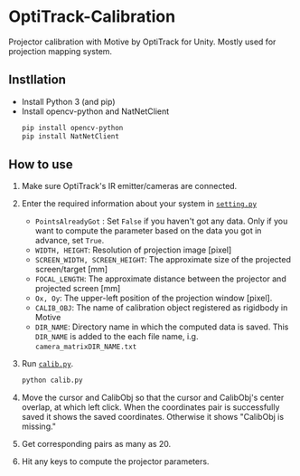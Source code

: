 # OptiTrack-Calibration
Projector calibration with Motive by OptiTrack for Unity.
Mostly used for projection mapping system.

## Instllation
- Install Python 3 (and pip)
- Install opencv-python and NatNetClient
    ```Bash
    pip install opencv-python
    pip install NatNetClient
    ```

## How to use
1. Make sure OptiTrack's IR emitter/cameras are connected.

1. Enter the required information about your system in [`setting.py`](./setting.py)
    - `PointsAlreadyGot` : Set `False` if you haven't got any data. Only if you want to compute the parameter based on the data you got in advance, set `True`.
    - `WIDTH, HEIGHT`: Resolution of projection image [pixel]
    - `SCREEN_WIDTH, SCREEN_HEIGHT`: The approximate size of the projected screen/target [mm]
    - `FOCAL_LENGTH`: The approximate distance between the projector and projected screen [mm]
    - `Ox, Oy`: The upper-left position of the projection window [pixel].
    - `CALIB_OBJ`: The name of calibration object registered as rigidbody in Motive
    - `DIR_NAME`: Directory name in which the computed data is saved. This `DIR_NAME` is added to the each file name, i.g. `camera_matrixDIR_NAME.txt`

1. Run [`calib.py`](./calib.py).
    ```bash
    python calib.py
    ```

1. Move the cursor and CalibObj so that the cursor and CalibObj's center overlap, at which left click. When the coordinates pair is successfully saved it shows the saved coordinates. Otherwise it shows "CalibObj is missing."

1. Get corresponding pairs as many as 20.

1. Hit any keys to compute the projector parameters.
